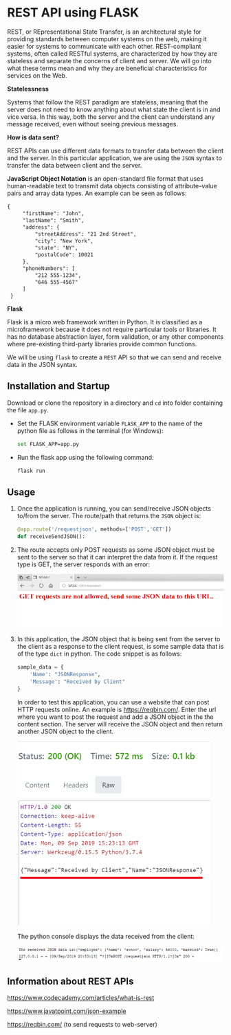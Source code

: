 # REST API using FLASK

REST, or REpresentational State Transfer, is an architectural style for providing standards between computer systems on the web, making it easier for systems to communicate with each other. REST-compliant systems, often called RESTful systems, are characterized by how they are stateless and separate the concerns of client and server. We will go into what these terms mean and why they are beneficial characteristics for services on the Web.

**Statelessness**

Systems that follow the REST paradigm are stateless, meaning that the server does not need to know anything about what state the client is in and vice versa. In this way, both the server and the client can understand any message received, even without seeing previous messages.

**How is data sent?**

REST APIs can use different data formats to  transfer data between the client and the server. In this particular application, we are using the ```JSON``` syntax to transfer the data between client and the server.

**JavaScript Object Notation** is an open-standard file format that uses human-readable text to transmit data objects consisting of attribute–value pairs and array data types. An example can be seen as follows:
```
{
     "firstName": "John",
     "lastName": "Smith",
     "address": {
         "streetAddress": "21 2nd Street",
         "city": "New York",
         "state": "NY",
         "postalCode": 10021
     },
     "phoneNumbers": [
         "212 555-1234",
         "646 555-4567"
     ]
 }
```

**Flask**

Flask is a micro web framework written in Python. It is classified as a microframework because it does not require particular tools or libraries. It has no database abstraction layer, form validation, or any other components where pre-existing third-party libraries provide common functions.

We will be using ```flask``` to create a ```REST``` API so that we can send and receive data in the JSON syntax.


## Installation and Startup

Download or clone the repository in a directory and ```cd``` into folder containing the file ```app.py```. 
* Set the FLASK environment variable ```FLASK_APP``` to the name of the python file as follows in the terminal (for Windows):

  ```bash
  set FLASK_APP=app.py
  ```

* Run the flask app using the following command:
  ```bash
  flask run
  ```



## Usage

1. Once the application is running, you can send/receive JSON objects to/from the server. The route/path that returns the ```JSON``` object is:

    ```python
    @app.route('/requestjson', methods=['POST','GET'])
    def receiveSendJSON():
    ```

2. The route accepts only POST requests as some JSON object must be sent to the server so that it can interpret the data from it. If the request type is GET, the server responds with an error:

   ![Get_Response_Error](images/get_response.png)

3. In this application, the JSON object that is being sent from the server to the client as a response to the client request, is some sample data that is of the type ```dict``` in python. The code snippet is as follows:

    ```python
    sample_data = {
        'Name': "JSONResponse",
        'Message': "Received by Client"
    }
    ```

   In order to test this application, you can use a website that can post HTTP requests online. An example is https://reqbin.com/. Enter the url where you want to post the request and add a JSON object in the the content section. The server will receive the JSON object and then return another JSON object to the client.

   ![Response_To_Client](images/response_to_client.png)

   The python console displays the data received from the client:

   ![Received_From_Server](images/json_received_server.png)

## Information about REST APIs

https://www.codecademy.com/articles/what-is-rest

https://www.javatpoint.com/json-example

https://reqbin.com/ (to send requests to web-server)
